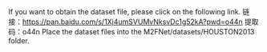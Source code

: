 
If you want to obtain the dataset file, please click on the following link.
链接：https://pan.baidu.com/s/1Xj4umSVUMvNksvDc1g52kA?pwd=o44n 
提取码：o44n
Place the dataset files into the M2FNet/datasets/HOUSTON2013 folder.